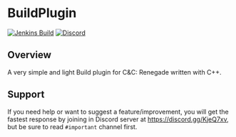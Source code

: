 # BuildPlugin
[![Jenkins Build](https://img.shields.io/jenkins/build?jobUrl=https%3A%2F%2Fci.unstoppable.work%2Fjob%2FDragonade%2520Plugins%2Fjob%2FBuildPlugin%2F)](https://ci.unstoppable.work/job/Dragonade%20Plugins/job/BuildPlugin/)
[![Discord](https://img.shields.io/discord/647431164138749966?label=support)](https://discord.gg/KjeQ7xv)

## Overview
A very simple and light Build plugin for C&amp;C: Renegade written with C++.

## Support
If you need help or want to suggest a feature/improvement, you will get the fastest response by joining in Discord server at https://discord.gg/KjeQ7xv, but be sure to read `#important` channel first.
